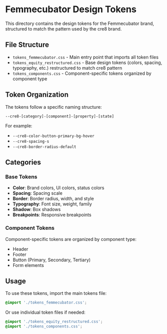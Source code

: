 # Femmecubator Design Tokens

This directory contains the design tokens for the Femmecubator brand, structured to match the pattern used by the cre8 brand.

## File Structure

- `tokens_femmecubator.css` - Main entry point that imports all token files
- `tokens_equity_restructured.css` - Base design tokens (colors, spacing, typography, etc.) restructured to match cre8 pattern
- `tokens_components.css` - Component-specific tokens organized by component type

## Token Organization

The tokens follow a specific naming structure:

```
--cre8-[category]-[component]-[property]-[state]
```

For example:
- `--cre8-color-button-primary-bg-hover`
- `--cre8-spacing-s`
- `--cre8-border-radius-default`

## Categories

### Base Tokens
- **Color**: Brand colors, UI colors, status colors
- **Spacing**: Spacing scale
- **Border**: Border radius, width, and style
- **Typography**: Font size, weight, family
- **Shadow**: Box shadows
- **Breakpoints**: Responsive breakpoints

### Component Tokens
Component-specific tokens are organized by component type:
- Header
- Footer
- Button (Primary, Secondary, Tertiary)
- Form elements

## Usage

To use these tokens, import the main tokens file:

```css
@import './tokens_femmecubator.css';
```

Or use individual token files if needed:

```css
@import './tokens_equity_restructured.css';
@import './tokens_components.css';
```
